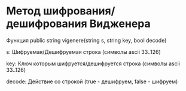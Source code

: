 # Метод шифрования/дешифрования Видженера

Функция public string vigenere(string s, string key, bool decode)

s: Шифруемая/Дешифруемая строка (символы ascii 33..126)

key: Ключ которым шифруется/дешифруется строка (символы ascii 33..126)

decode: Действие со строкой (true - дешифруем, false - шифруем)
